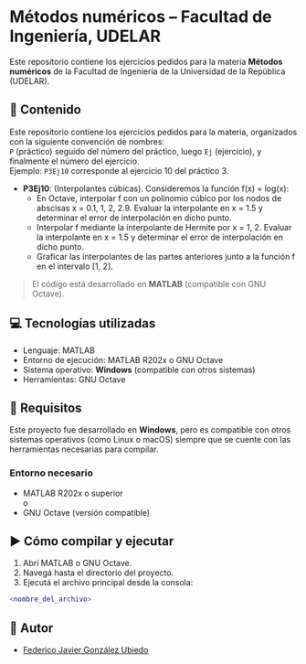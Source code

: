 # Métodos numéricos – Facultad de Ingeniería, UDELAR

Este repositorio contiene los ejercicios pedidos para la materia **Métodos numéricos** de la Facultad de Ingeniería de la Universidad de la República (UDELAR).

## 📂 Contenido

Este repositorio contiene los ejercicios pedidos para la materia, organizados con la siguiente convención de nombres:  
`P` (práctico) seguido del número del práctico, luego `Ej` (ejercicio), y finalmente el número del ejercicio.  
Ejemplo: `P3Ej10` corresponde al ejercicio 10 del práctico 3.

- **P3Ej10**: (Interpolantes cúbicas). Consideremos la función f(x) = log(x):
  - En Octave, interpolar f con un polinomio cúbico por los nodos de abscisas x = 0.1, 1, 2, 2.9.
Evaluar la interpolante en x = 1.5 y determinar el error de interpolación en dicho punto.
  - Interpolar f mediante la interpolante de Hermite por x = 1, 2. Evaluar la interpolante en x = 1.5
y determinar el error de interpolación en dicho punto.
  - Graficar las interpolantes de las partes anteriores junto a la función f en el intervalo [1, 2].

> El código está desarrollado en **MATLAB** (compatible con GNU Octave).

## 💻 Tecnologías utilizadas

- Lenguaje: MATLAB
- Entorno de ejecución: MATLAB R202x o GNU Octave
- Sistema operativo: **Windows** (compatible con otros sistemas)
- Herramientas: GNU Octave

## 🐧 Requisitos

Este proyecto fue desarrollado en **Windows**, pero es compatible con otros sistemas operativos (como Linux o macOS) siempre que se cuente con las herramientas necesarias para compilar.

### Entorno necesario

- MATLAB R202x o superior  
  o
- GNU Octave (versión compatible)

## ▶️ Cómo compilar y ejecutar

1. Abrí MATLAB o GNU Octave.
2. Navegá hasta el directorio del proyecto.
3. Ejecutá el archivo principal desde la consola:

```matlab
<nombre_del_archivo>
```

## 👤 Autor

- [Federico Javier González Ubiedo](https://github.com/Ubiedo)
